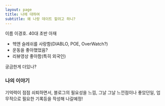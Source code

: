 ```yaml
---
layout: page
title: 나에 대하여
subtitle: 왜 나랑 데이트 할려고 하니?
---
```


이름 이경호. 40대 초반 아재

- 헥앤 슬레쉬를 사랑함(DIABLO, POE, OverWatch?)
- 운동을 좋아했었음?
- 리뷰영상 좋아함(특히 외국인)

궁금한게 더있나?

### 나의 이야기

기억력이 점점 쇠퇴하면서, 블로그의 필요성을 느낌, 그날 그날 느낀점이나 좋았던일, 업무적으로 필요한 기록등을 작성해 나갈예정!
